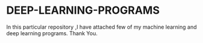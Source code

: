 # DEEP-LEARNING-PROGRAMS
In this particular repository ,I have attached few of my machine learning and deep learning programs. Thank You.

